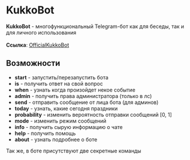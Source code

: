 # KukkoBot
<b>KukkoBot</b> - многофункциональный Telegram-бот как для беседы, так и для личного использования
<br><br><b>Ссылка</b>: <a href="https://t.me/OfficialKukkoBot">OfficialKukkoBot</a>

<h2>Возможности</h2>

<ul>
<li><b>start</b> - запустить/перезапустить бота</li>
<li><b>is</b> - получить ответ на свой вопрос</li>
<li><b>when</b> - узнать когда произойдет некое событие</li>
<li><b>admin</b> - получить права администратора (только в лс)</li>
<li><b>send</b> - отправить сообщение от лица бота (для админов)</li>
<li><b>today</b> - узнать, какие сегодня праздники</li>
<li><b>probability</b> - изменить вероятность отправки сообщений [0, 1]</li>
<li><b>mode</b> - изменить режим сообщений</li>
<li><b>info</b> - получить сырую информацию о чате</li>
<li><b>help</b> - получить помощь</li>
<li><b>about</b> - узнать подробнее о боте</li>
</ul>
  
Так же, в боте присутствуют две секретные команды
